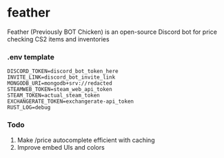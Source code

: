 # feather

Feather (Previously BOT Chicken) is an open-source Discord bot for price checking CS2 items and inventories

### .env template
```
DISCORD_TOKEN=discord_bot_token_here
INVITE_LINK=discord_bot_invite_link
MONGODB_URI=mongodb+srv://redacted
STEAMWEB_TOKEN=steam_web_api_token
STEAM_TOKEN=actual_steam_token
EXCHANGERATE_TOKEN=exchangerate-api_token
RUST_LOG=debug
```

### Todo
1. Make /price autocomplete efficient with caching
2. Improve embed UIs and colors